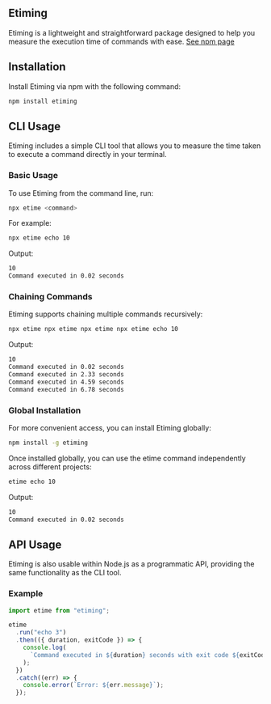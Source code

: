 ## Etiming

Etiming is a lightweight and straightforward package designed to help you measure the execution time of commands with ease.
[See npm page ](https://www.npmjs.com/package/etiming "See npm page ")

## Installation

Install Etiming via npm with the following command:

```bash
npm install etiming
```

## CLI Usage

Etiming includes a simple CLI tool that allows you to measure the time taken to execute a command directly in your terminal.

### Basic Usage

To use Etiming from the command line, run:

```bash
npx etime <command>
```

For example:

```bash
npx etime echo 10
```

Output:

```bash
10
Command executed in 0.02 seconds
```

### Chaining Commands

Etiming supports chaining multiple commands recursively:

```bash
npx etime npx etime npx etime npx etime echo 10
```

Output:

```bash
10
Command executed in 0.02 seconds
Command executed in 2.33 seconds
Command executed in 4.59 seconds
Command executed in 6.78 seconds
```

### Global Installation

For more convenient access, you can install Etiming globally:

```bash
npm install -g etiming
```

Once installed globally, you can use the etime command independently across different projects:

```bash
etime echo 10
```

Output:

```bash
10
Command executed in 0.02 seconds
```

## API Usage

Etiming is also usable within Node.js as a programmatic API, providing the same functionality as the CLI tool.

### Example

```js
import etime from "etiming";

etime
  .run("echo 3")
  .then(({ duration, exitCode }) => {
    console.log(
      `Command executed in ${duration} seconds with exit code ${exitCode}`
    );
  })
  .catch((err) => {
    console.error(`Error: ${err.message}`);
  });
```
